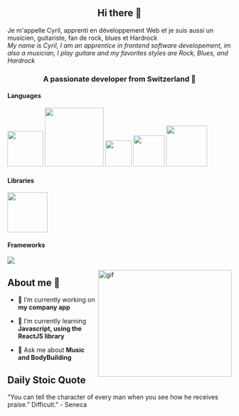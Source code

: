 
<h2 align="center">Hi there 👋</h2>

Je m'appelle Cyril, apprenti en développement Web et je suis aussi un musicien, guitariste, fan de rock, blues et Hardrock<br>
<em>My name is Cyril, I am an apprentice in frontend software developement, im also a musician, I play guitare and my favorites styles are Rock, Blues, and Hardrock</em> 
<h3 align="center">A passionate developer from Switzerland 📍</h3>

<h4 align="left">Languages</h4>
<div id="badges" align="left">
  <img src="https://img.shields.io/badge/css3-%231572B6.svg?style=for-the-badge&logo=css3&logoColor=white" width="80" />
  <img src="https://img.shields.io/badge/javascript-%23323330.svg?style=for-the-badge&logo=javascript&logoColor=%23F7DF1E" width="132" />
  <img src="https://img.shields.io/badge/java-%23ED8B00.svg?style=for-the-badge&logo=java&logoColor=white" width="59" />
  <img src="https://img.shields.io/badge/git-%23F05033.svg?style=for-the-badge&logo=git&logoColor=white" width="70" />
  <img src="https://img.shields.io/badge/mysql-%2300f.svg?style=for-the-badge&logo=mysql&logoColor=white" width="92" />
</div>

<h4 align="left">Libraries</h4>
<img src="https://img.shields.io/badge/react-%2320232a.svg?style=for-the-badge&logo=react&logoColor=%2361DAFB" width=90 />

<h4 align="lef">Frameworks</h4>
<img src="https://img.shields.io/badge/Ruby_on_Rails-CC0000?style=for-the-badge&logo=ruby-on-rails&logoColor=white" />

<p><img align="right" alt="gif" src="https://media.giphy.com/media/Lny6Rw04nsOOc/giphy.gif" width="300" height="240" /></p>

<h2>About me 🔭</h2>

- 🔭 I’m currently working on **my company app**

- 🌱 I’m currently learning **Javascript, using the ReactJS library**

- 💬 Ask me about **Music and BodyBuilding**

<h2>Daily Stoic Quote</h2>

<!-- STOIC_QUOTE -->
<p>"You can tell the character of every man when you see how he receives praise.”   Difficult." - Seneca</p>
<!-- STOIC_QUOTE_END -->
